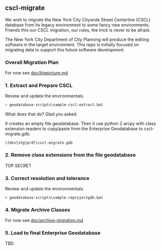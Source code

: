 ## cscl-migrate

We wish to migrate the New York City Citywide Street Centerline (CSCL) database from its legacy environment to some fancy new environments. Friends this our CSCL migration, our rules, the trick is never to be afraid.

The New York City Department of City Planning will produce the editing software in the target environment.  This repo is initially focused on migrating data to support this future software development.

### Overall Migration Plan

For now see [doc/bigpicture.md](doc/bigpicture.md)

### 1. Extract and Prepare CSCL

Review and update the environmentals.

```sh
> geodatabase-scripts\sample-cscl-extract.bat
```

What does that do?  Glad you asked. 

It creates an empty file geodatabase. Then it use python 2 arcpy with class extension readers to copy/paste from the Enterprise Geodatabase to cscl-migrate.gdb. 

    \[dev|stg|prd]\cscl-migrate.gdb


### 2. Remove class extensions from the file geodatabase

TOP SECRET

### 3. Correct resolution and tolerance

Review and update the environmentals.

```
> geodatabase-scripts\sample-reprojectgdb.bat
```

### 4. Migrate Archive Classes

For now see [doc/archive-migration.md](doc/archive-migration.md)


### 5. Load to final Enterprise Geodatabase

TBD




